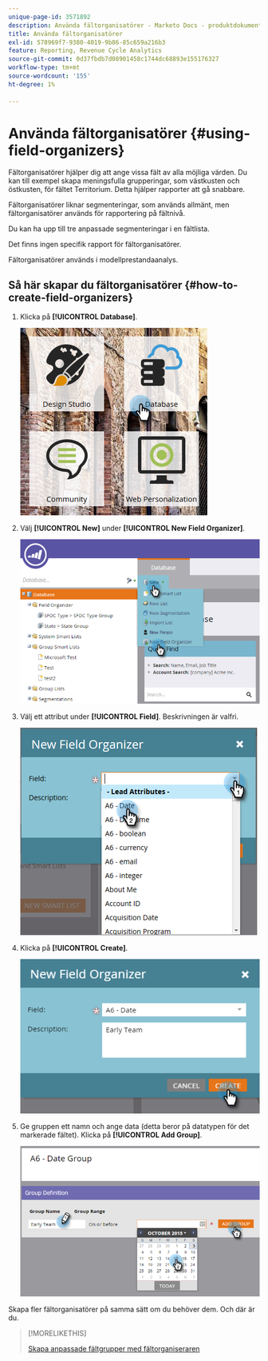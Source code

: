 ```yaml
---
unique-page-id: 3571892
description: Använda fältorganisatörer - Marketo Docs - produktdokumentation
title: Använda fältorganisatörer
exl-id: 578969f7-9380-4019-9b86-85c659a216b3
feature: Reporting, Revenue Cycle Analytics
source-git-commit: 0d37fbdb7d08901458c1744dc68893e155176327
workflow-type: tm+mt
source-wordcount: '155'
ht-degree: 1%

---
```


# Använda fältorganisatörer {#using-field-organizers}

Fältorganisatörer hjälper dig att ange vissa fält av alla möjliga värden. Du kan till exempel skapa meningsfulla grupperingar, som västkusten och östkusten, för fältet Territorium. Detta hjälper rapporter att gå snabbare.

Fältorganisatörer liknar segmenteringar, som används allmänt, men fältorganisatörer används för rapportering på fältnivå.

Du kan ha upp till tre anpassade segmenteringar i en fältlista.

Det finns ingen specifik rapport för fältorganisatörer.

Fältorganisatörer används i modellprestandaanalys.

## Så här skapar du fältorganisatörer {#how-to-create-field-organizers}

1. Klicka på **[!UICONTROL Database]**.

   ![](assets/db.png)

1. Välj **[!UICONTROL New]** under **[!UICONTROL New Field Organizer]**.

   ![](assets/two-1.png)

1. Välj ett attribut under **[!UICONTROL Field]**. Beskrivningen är valfri.

   ![](assets/three-1.png)

1. Klicka på **[!UICONTROL Create]**.

   ![](assets/image2015-9-3-16-3a36-3a31.png)

1. Ge gruppen ett namn och ange data (detta beror på datatypen för det markerade fältet). Klicka på **[!UICONTROL Add Group]**.

   ![](assets/image2015-9-3-16-3a40-3a45.png)

Skapa fler fältorganisatörer på samma sätt om du behöver dem. Och där är du.

>[!MORELIKETHIS]
>
>[Skapa anpassade fältgrupper med fältorganiseraren](/help/marketo/product-docs/reporting/revenue-cycle-analytics/revenue-tools/field-organizers/create-custom-field-groups-using-the-field-organizer.md)
